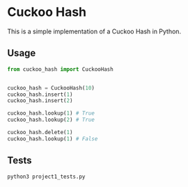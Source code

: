 # Cuckoo Hash

This is a simple implementation of a Cuckoo Hash in Python.

## Usage

```python
from cuckoo_hash import CuckooHash


cuckoo_hash = CuckooHash(10)
cuckoo_hash.insert(1)
cuckoo_hash.insert(2)

cuckoo_hash.lookup(1) # True
cuckoo_hash.lookup(2) # True

cuckoo_hash.delete(1)
cuckoo_hash.lookup(1) # False
```

## Tests

```bash
python3 project1_tests.py
```
